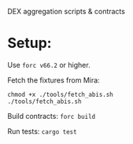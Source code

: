DEX aggregation scripts & contracts

# Setup:

Use `forc v66.2` or higher.

Fetch the fixtures from Mira:
```
chmod +x ./tools/fetch_abis.sh
./tools/fetch_abis.sh
```

Build contracts: `forc build`

Run tests: `cargo test`

